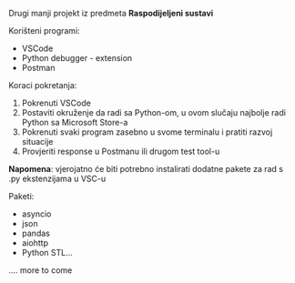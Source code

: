 Drugi manji projekt iz predmeta **Raspodijeljeni sustavi**

Korišteni programi: 

* VSCode
* Python debugger - extension
* Postman

Koraci pokretanja:

1. Pokrenuti VSCode
2. Postaviti okruženje da radi sa Python-om, u ovom slučaju najbolje radi Python sa Microsoft Store-a
3. Pokrenuti svaki program zasebno u svome terminalu i pratiti razvoj situacije
4. Provjeriti response u Postmanu ili drugom test tool-u

**Napomena**: vjerojatno će biti potrebno instalirati dodatne pakete za rad s .py ekstenzijama u VSC-u

Paketi:

* asyncio
* json
* pandas
* aiohttp
* Python STL...


.... more to come
